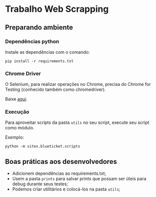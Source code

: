 # Trabalho Web Scrapping

## Preparando ambiente

### Dependências python

Instale as dependências com o comando:

```
pip install -r requirements.txt
```

### Chrome Driver

O Selenium, para realizar operações no Chrome, precisa do Chrome for Testing (conhecido também como chromedriver).

Baixe [aqui](https://googlechromelabs.github.io/chrome-for-testing/).

### Execução

Para aproveitar scripts da pasta `utils` no seu script, execute seu script como módulo.

Exemplo:

`python -m sites.blueticket.scripts`

## Boas práticas aos desenvolvedores

- Adicionem dependências ao requirements.txt;
- Usem a pasta `prints` para salvar prints que possam ser úteis para debug durante seus testes;`
- Podemos criar utilitários e colocá-los na pasta `utils`;